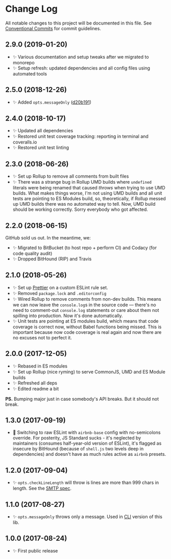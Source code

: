 # Change Log

All notable changes to this project will be documented in this file.
See [Conventional Commits](https://conventionalcommits.org) for commit guidelines.













## 2.9.0 (2019-01-20)

- ✨ Various documentation and setup tweaks after we migrated to monorepo
- ✨ Setup refresh: updated dependencies and all config files using automated tools

## 2.5.0 (2018-12-26)

- ✨ Added `opts.messageOnly` ([d20b191](https://bitbucket.org/codsen/codsen/src/master/packages/email-all-chars-within-ascii/commits/d20b191))

## 2.4.0 (2018-10-17)

- ✨ Updated all dependencies
- ✨ Restored unit test coverage tracking: reporting in terminal and coveralls.io
- ✨ Restored unit test linting

## 2.3.0 (2018-06-26)

- ✨ Set up Rollup to remove all comments from built files
- ✨ There was a strange bug in Rollup UMD builds where `undefined` literals were being renamed that caused _throws_ when trying to use UMD builds. What makes things worse, I'm not using UMD builds and all unit tests are pointing to ES Modules build, so, theoretically, if Rollup messed up UMD builds there was no automated way to tell. Now, UMD build should be working correctly. Sorry everybody who got affected.

## 2.2.0 (2018-06-15)

GitHub sold us out. In the meantime, we:

- ✨ Migrated to BitBucket (to host repo + perform CI) and Codacy (for code quality audit)
- ✨ Dropped BitHound (RIP) and Travis

## 2.1.0 (2018-05-26)

- ✨ Set up [Prettier](https://prettier.io) on a custom ESLint rule set.
- ✨ Removed `package.lock` and `.editorconfig`
- ✨ Wired Rollup to remove comments from non-dev builds. This means we can now leave the `console.log`s in the source code — there's no need to comment-out `console.log` statements or care about them not spilling into production. Now it's done automatically.
- ✨ Unit tests are pointing at ES modules build, which means that code coverage is correct now, without Babel functions being missed. This is important because now code coverage is real again and now there are no excuses not to perfect it.

## 2.0.0 (2017-12-05)

- ✨ Rebased in ES modules
- ✨ Set up Rollup (nice ryming) to serve CommonJS, UMD and ES Module builds
- ✨ Refreshed all deps
- ✨ Edited readme a bit

**PS.** Bumping major just in case somebody's API breaks. But it should not break.

## 1.3.0 (2017-09-19)

- 🔧 Switching to raw ESLint with `airbnb-base` config with no-semicolons override. For posterity, JS Standard sucks - it's neglected by maintainers (consumes half-year-old version of ESLint), it's flagged as insecure by BitHound (because of `shell.js` two levels deep in dependencies) and doesn't have as much rules active as `airbnb` presets.

## 1.2.0 (2017-09-04)

- ✨ `opts.checkLineLength` will throw is lines are more than 999 chars in length. See the [SMTP spec](https://tools.ietf.org/html/rfc821).

## 1.1.0 (2017-08-27)

- ✨ `opts.messageOnly` throws only a message. Used in [CLI](https://bitbucket.org/codsen/email-all-chars-within-ascii-cli/) version of this lib.

## 1.0.0 (2017-08-24)

- ✨ First public release
